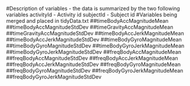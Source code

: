 #Description of variables - the data is summarized by the two following variables
activityId - Activity id
subjectId - Subject id
#Variables being merged and placed in tidyData.txt
##timeBodyAccMagnitudeMean
##timeBodyAccMagnitudeStdDev
##timeGravityAccMagnitudeMean
##timeGravityAccMagnitudeStdDev
##timeBodyAccJerkMagnitudeMean
##timeBodyAccJerkMagnitudeStdDev
##timeBodyGyroMagnitudeMean
##timeBodyGyroMagnitudeStdDev
##timeBodyGyroJerkMagnitudeMean
##timeBodyGyroJerkMagnitudeStdDev
##freqBodyAccMagnitudeMean
##freqBodyAccMagnitudeStdDev
##freqBodyAccJerkMagnitudeMean
##freqBodyAccJerkMagnitudeStdDev
##freqBodyGyroMagnitudeMean
##freqBodyGyroMagnitudeStdDev
##freqBodyGyroJerkMagnitudeMean
##freqBodyGyroJerkMagnitudeStdDev

